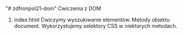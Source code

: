 "# zdfronpol21-dom" 
Cwiczenia z DOM

1. index.html
Cwiczymy wyszukiwanie elementów. Metody obiektu document. Wykorzystujemy selektory CSS w niektorych metodach.
